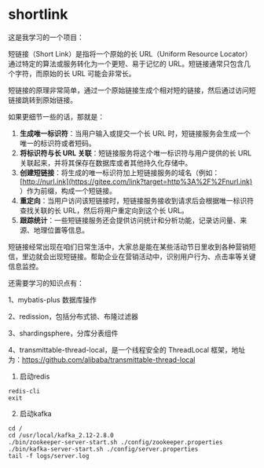 # shortlink

这是我学习的一个项目：

短链接（Short Link）是指将一个原始的长 URL（Uniform Resource Locator）通过特定的算法或服务转化为一个更短、易于记忆的 URL。短链接通常只包含几个字符，而原始的长 URL 可能会非常长。

短链接的原理非常简单，通过一个原始链接生成个相对短的链接，然后通过访问短链接跳转到原始链接。

如果更细节一些的话，那就是：

1. **生成唯一标识符**：当用户输入或提交一个长 URL 时，短链接服务会生成一个唯一的标识符或者短码。
2. **将标识符与长 URL 关联**：短链接服务将这个唯一标识符与用户提供的长 URL 关联起来，并将其保存在数据库或者其他持久化存储中。
3. **创建短链接**：将生成的唯一标识符加上短链接服务的域名（例如：[http://nurl.ink](https://gitee.com/link?target=http%3A%2F%2Fnurl.ink) ）作为前缀，构成一个短链接。
4. **重定向**：当用户访问该短链接时，短链接服务接收到请求后会根据唯一标识符查找关联的长 URL，然后将用户重定向到这个长 URL。
5. **跟踪统计**：一些短链接服务还会提供访问统计和分析功能，记录访问量、来源、地理位置等信息。

短链接经常出现在咱们日常生活中，大家总是能在某些活动节日里收到各种营销短信，里边就会出现短链接。帮助企业在营销活动中，识别用户行为、点击率等关键信息监控。

还需要学习的知识点有：

1、mybatis-plus  数据库操作

2、redission，包括分布式锁、布隆过滤器

3、shardingsphere，分库分表组件

4、transmittable-thread-local，是一个线程安全的 ThreadLocal 框架，地址为：https://github.com/alibaba/transmittable-thread-local

1. 启动redis
```shell
redis-cli
exit
```
2. 启动kafka
```shell
cd /
cd /usr/local/kafka_2.12-2.8.0
./bin/zookeeper-server-start.sh ./config/zookeeper.properties
./bin/kafka-server-start.sh ./config/server.properties
tail -f logs/server.log
```
